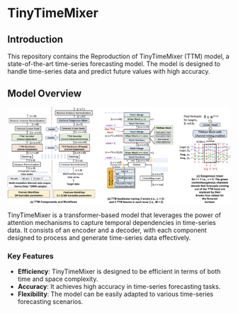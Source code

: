 # TinyTimeMixer


## Introduction

This repository contains the Reproduction of TinyTimeMixer (TTM) model, a state-of-the-art time-series forecasting model. The model is designed to handle time-series data and predict future values with high accuracy.

## Model Overview
![image](./img/ttm.png)

TinyTimeMixer is a transformer-based model that leverages the power of attention mechanisms to capture temporal dependencies in time-series data. It consists of an encoder and a decoder, with each component designed to process and generate time-series data effectively.

### Key Features

- **Efficiency**: TinyTimeMixer is designed to be efficient in terms of both time and space complexity.
- **Accuracy**: It achieves high accuracy in time-series forecasting tasks.
- **Flexibility**: The model can be easily adapted to various time-series forecasting scenarios.



